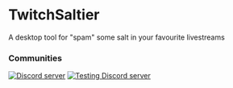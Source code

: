 # TwitchSaltier
 A desktop tool for "spam" some salt in your favourite livestreams

### Communities
[![Discord server](https://img.shields.io/discord/294854844034842634?color=2352ff&label=Discord&style=plastic&logo=discord)](https://discord.gg/sMtFdGF)
[![Testing Discord server](https://img.shields.io/discord/621724218345783297?color=2352ff&label=Testers%27%20Discord&style=plastic&logo=discord)](https://discord.gg/aaXSNs8)
